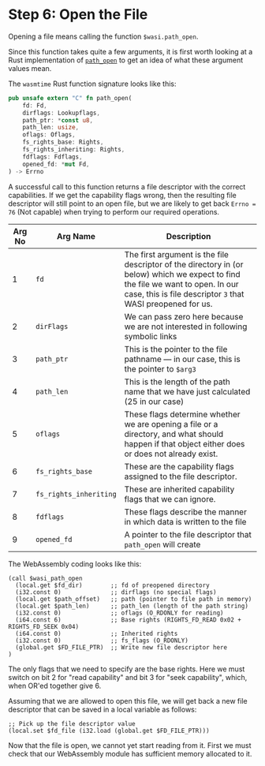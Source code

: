 # Step 6: Open the File

Opening a file means calling the function `$wasi.path_open`.

Since this function takes quite a few arguments, it is first worth looking at a Rust implementation of [`path_open`](https://github.com/bytecodealliance/wasmtime/blob/06377eb08a649619cc8ac9a934cb3f119017f3ef/crates/wasi-preview1-component-adapter/src/lib.rs#L1819) to get an idea of what these argument values mean.

The `wasmtime` Rust function signature looks like this:

```rust
pub unsafe extern "C" fn path_open(
    fd: Fd,
    dirflags: Lookupflags,
    path_ptr: *const u8,
    path_len: usize,
    oflags: Oflags,
    fs_rights_base: Rights,
    fs_rights_inheriting: Rights,
    fdflags: Fdflags,
    opened_fd: *mut Fd,
) -> Errno
```

A successful call to this function returns a file descriptor with the correct capabilities.
If we get the capability flags wrong, then the resulting file descriptor will still point to an open file, but we are likely to get back `Errno = 76` (Not capable) when trying to perform our required operations.

| Arg No | Arg Name | Description
|---|---|---
| 1 | `fd` | The first argument is the file descriptor of the directory in (or below) which we expect to find the file we want to open. In our case, this is file descriptor `3` that WASI preopened for us.
| 2 | `dirFlags` | We can pass zero here because we are not interested in following symbolic links
| 3 | `path_ptr` | This is the pointer to the file pathname &mdash; in our case, this is the pointer to `$arg3`
| 4 | `path_len` | This is the length of the path name that we have just calculated (25 in our case)
| 5 | `oflags` | These flags determine whether we are opening a file or a directory, and what should happen if that object either does or does not already exist.
| 6 | `fs_rights_base` | These are the capability flags assigned to the file descriptor.
| 7 | `fs_rights_inheriting` | These are inherited capability flags that we can ignore.
| 8 | `fdflags` | These flags describe the manner in which data is written to the file
| 9 | `opened_fd` | A pointer to the file descriptor that `path_open` will create

The WebAssembly coding looks like this:

```wat
(call $wasi_path_open
  (local.get $fd_dir)        ;; fd of preopened directory
  (i32.const 0)              ;; dirflags (no special flags)
  (local.get $path_offset)   ;; path (pointer to file path in memory)
  (local.get $path_len)      ;; path_len (length of the path string)
  (i32.const 0)              ;; oflags (O_RDONLY for reading)
  (i64.const 6)              ;; Base rights (RIGHTS_FD_READ 0x02 + RIGHTS_FD_SEEK 0x04)
  (i64.const 0)              ;; Inherited rights
  (i32.const 0)              ;; fs_flags (O_RDONLY)
  (global.get $FD_FILE_PTR)  ;; Write new file descriptor here
)
```

The only flags that we need to specify are the base rights.
Here we must switch on bit 2 for "read capability" and bit 3 for "seek capability", which, when OR'ed together give 6.

Assuming that we are allowed to open this file, we will get back a new file descriptor that can be saved in a local variable as follows:

```wat
;; Pick up the file descriptor value
(local.set $fd_file (i32.load (global.get $FD_FILE_PTR)))
```

Now that the file is open, we cannot yet start reading from it.
First we must check that our WebAssembly module has sufficient memory allocated to it.
